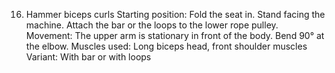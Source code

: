16. Hammer biceps curls
Starting position: Fold the seat in. Stand facing the machine. Attach the bar or the
loops to the lower rope pulley.
Movement: The upper arm is stationary in front of the body. Bend 90° at the elbow.
Muscles used: Long biceps head, front shoulder muscles
Variant: With bar or with loops